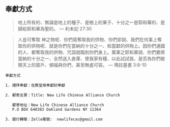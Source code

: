 
## 奉獻方式

>地上所有的、無論是地上的種子、是樹上的果子、十分之一是耶和華的、是歸給耶和華為聖的。 — 利未記 27:30

>人豈可奪取   神之物呢．你們竟奪取我的供物、你們卻說、我們在何事上奪取你的供物呢．就是你們在當納的十分之一、和當獻的供物上。因你們通國的人、都奪取我的供物、咒詛就臨到你們身上。萬軍之耶和華說、你們要將當納的十分之一、全然送入倉庫、使我家有糧、以此試試我、是否為你們敞開天上的窗戶、傾福與你們、甚至無處可容。 — 瑪拉基書 3:8-10
```
奉獻方式

1. 禮拜奉獻：在教堂用奉獻封奉獻

2. 郵寄支票：Title: New Life Chinese Alliance Church

   郵寄地址：New Life Chinese Alliance Church
   P.O BOX 640383 Oakland Gardens NY 11364

3. 銀行轉賬：Zelle賬號:  newlifecac@gmail.com

```
